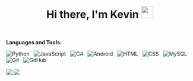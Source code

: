 <h1 align="center">Hi there, I'm Kevin <img
src="https://github.com/blackcater/blackcater/raw/main/images/Hi.gif" height="32" /></h1>

<br />

**Languages and Tools:** 

![Python](https://img.shields.io/badge/-Python-black?logo=Python&style=social)&nbsp;&nbsp;
![JavaScript](https://img.shields.io/badge/-JavaScript-black?logo=javascript&style=social)&nbsp;&nbsp;
![C#](https://img.shields.io/badge/-C-black?logo=c&style=social)&nbsp;&nbsp;
![Android](https://img.shields.io/badge/-Android-black?logo=android&style=social)&nbsp;&nbsp;
![HTML](https://img.shields.io/badge/-HTML5-black?logo=html5&style=social)&nbsp;&nbsp;
![CSS](https://img.shields.io/badge/-CSS3-black?logo=css3&style=social)&nbsp;&nbsp;
![MySQL](https://img.shields.io/badge/-MySQL-black?logo=mysql&style=social)&nbsp;&nbsp;
![Git](https://img.shields.io/badge/-Git-black?logo=git&style=social)&nbsp;&nbsp;
![GitHub](https://img.shields.io/badge/-GitHub-black?logo=github&style=social)&nbsp;&nbsp;


<a href="https://github.com/HighSchoolProgrammer/HighSchoolProgrammer/">
  <img align="center" src="https://github-readme-stats.vercel.app/api?username=HighSchoolProgrammer&show_icons=true&show=reviews,discussions_started,discussions_answered,prs_merged,prs_merged_percentage&rank_icon=percentile&include_all_commits=true" />
</a>
<a href="https://github.com/HighSchoolProgrammer/HighSchoolProgrammer/">
  <img align="center" src="https://github-readme-stats.vercel.app/api/wakatime?username=HighSchoolProgrammer&layout=compact" />
</a>
